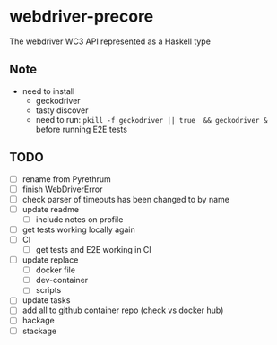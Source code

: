 # webdriver-precore

The webdriver WC3 API represented as a Haskell type

## Note
- need to install
  - geckodriver
  - tasty discover
  - need to run:
    ``pkill -f geckodriver || true  && geckodriver &``
    before running E2E tests

## TODO

- [ ] rename from Pyrethrum
- [ ] finish WebDriverError
- [ ] check parser of timeouts has been changed to by name
- [ ] update readme
  - [ ] include notes on profile
- [ ] get tests working locally again
- [ ] CI
  - [ ] get tests and E2E working in CI
- [ ] update replace
  - [ ] docker file
  - [ ] dev-container
  - [ ] scripts
- [ ] update tasks
- [ ] add all to github container repo (check vs docker hub)
- [ ] hackage
- [ ] stackage
